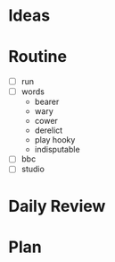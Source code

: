 # Ideas
# Routine
- [ ] run
- [ ] words
	- bearer
	- wary
	- cower
	- derelict
	- play hooky
	- indisputable
- [ ] bbc
- [ ] studio
# Daily Review

# Plan
